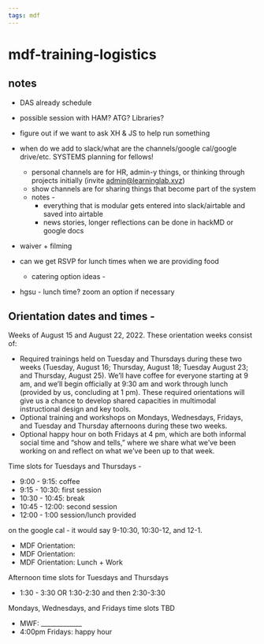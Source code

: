 ```yaml
---
tags: mdf
---
```


# mdf-training-logistics

## notes
* DAS already schedule
* possible session with HAM? ATG? Libraries?
* figure out if we want to ask XH & JS to help run something
* when do we add to slack/what are the channels/google cal/google drive/etc. SYSTEMS planning for fellows!
    * personal channels are for HR, admin-y things, or thinking through projects initially (invite admin@learninglab.xyz)
    * show channels are for sharing things that become part of the system
    * notes -
        * everything that is modular gets entered into slack/airtable and saved into airtable
        * news stories, longer reflections can be done in hackMD or google docs
* waiver + filming
* can we get RSVP for lunch times when we are providing food
    * catering option ideas -

* hgsu - lunch time? zoom an option if necessary


## Orientation dates and times - 
Weeks of August 15 and August 22, 2022. These orientation weeks consist of:
* Required trainings held on Tuesday and Thursdays during these two weeks
(Tuesday, August 16; Thursday, August 18; Tuesday August 23; and Thursday,
August 25). We’ll have coffee for everyone starting at 9 am, and we’ll begin
officially at 9:30 am and work through lunch (provided by us, concluding at 1 pm).
These required orientations will give us a chance to develop shared capacities in
multimodal instructional design and key tools.
* Optional training and workshops on Mondays, Wednesdays, Fridays, and Tuesday
and Thursday afternoons during these two weeks.
* Optional happy hour on both Fridays at 4 pm, which are both informal social time
and “show and tells,” where we share what we’ve been working on and reflect on
what we’ve been up to that week.

Time slots for Tuesdays and Thursdays - 
* 9:00 - 9:15: coffee
* 9:15 - 10:30: first session
* 10:30 - 10:45: break
* 10:45 - 12:00: second session
* 12:00 - 1:00 session/lunch provided

on the google cal - it would say 9-10:30, 10:30-12, and 12-1.
* MDF Orientation: 
* MDF Orientation: 
* MDF Orientation: Lunch + Work

Afternoon time slots for Tuesdays and Thursdays
* 1:30 - 3:30 OR 1:30-2:30 and then 2:30-3:30

Mondays, Wednesdays, and Fridays time slots TBD
* MWF: _____________
* 4:00pm Fridays: happy hour




